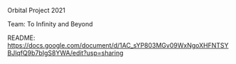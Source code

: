 Orbital Project 2021

Team: To Infinity and Beyond

README: https://docs.google.com/document/d/1AC_sYP803MGv09WxNgoXHFNTSYBJlqfQ9b7bIgS8YWA/edit?usp=sharing
